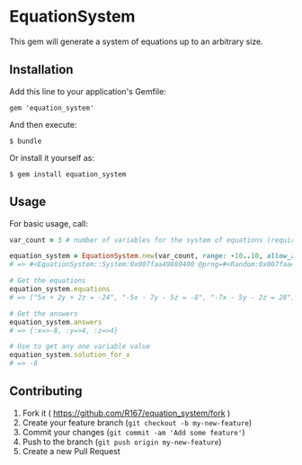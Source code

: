 # EquationSystem

This gem will generate a system of equations up to an arbitrary size.

## Installation

Add this line to your application's Gemfile:

    gem 'equation_system'

And then execute:

    $ bundle

Or install it yourself as:

    $ gem install equation_system

## Usage

For basic usage, call:
``` ruby
var_count = 3 # number of variables for the system of equations (required)

equation_system = EquationSystem.new(var_count, range: -10..10, allow_zero: false, failsafe: 10)
# => #<EquationSystem::System:0x007faa49880400 @prng=#<Random:0x007faa498803b0>, @answers={:x=>-8, :y=>4, :z=>4}, @equations=["5x + 2y + 2z = -24", "-5x - 7y - 5z = -8", "-7x - 5y - 2z = 28"]>

# Get the equations
equation_system.equations
# => ["5x + 2y + 2z = -24", "-5x - 7y - 5z = -8", "-7x - 5y - 2z = 28"]

# Get the answers
equation_system.answers
# => {:x=>-8, :y=>4, :z=>4}

# Use to get any one variable value
equation_system.solution_for_x
# => -8
```

## Contributing

1. Fork it ( https://github.com/R167/equation_system/fork )
2. Create your feature branch (`git checkout -b my-new-feature`)
3. Commit your changes (`git commit -am 'Add some feature'`)
4. Push to the branch (`git push origin my-new-feature`)
5. Create a new Pull Request
